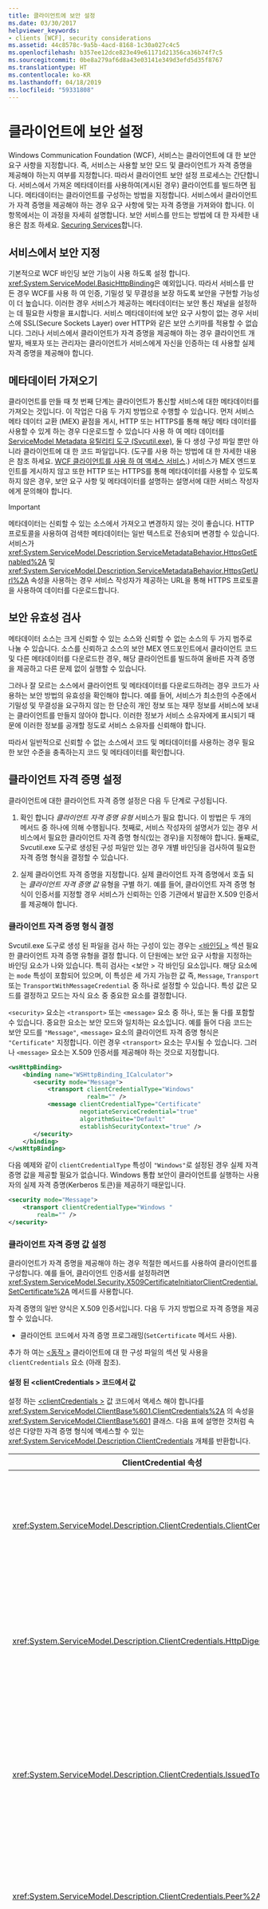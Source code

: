 ```yaml
---
title: 클라이언트에 보안 설정
ms.date: 03/30/2017
helpviewer_keywords:
- clients [WCF], security considerations
ms.assetid: 44c8578c-9a5b-4acd-8168-1c30a027c4c5
ms.openlocfilehash: b357ee12dce823e49e61171d21356ca36b74f7c5
ms.sourcegitcommit: 0be8a279af6d8a43e03141e349d3efd5d35f8767
ms.translationtype: HT
ms.contentlocale: ko-KR
ms.lasthandoff: 04/18/2019
ms.locfileid: "59331808"
---
```

# <a name="securing-clients"></a>클라이언트에 보안 설정
Windows Communication Foundation (WCF), 서비스는 클라이언트에 대 한 보안 요구 사항을 지정합니다. 즉, 서비스는 사용할 보안 모드 및 클라이언트가 자격 증명을 제공해야 하는지 여부를 지정합니다. 따라서 클라이언트 보안 설정 프로세스는 간단합니다. 서비스에서 가져온 메타데이터를 사용하여(게시된 경우) 클라이언트를 빌드하면 됩니다. 메타데이터는 클라이언트를 구성하는 방법을 지정합니다. 서비스에서 클라이언트가 자격 증명을 제공해야 하는 경우 요구 사항에 맞는 자격 증명을 가져와야 합니다. 이 항목에서는 이 과정을 자세히 설명합니다. 보안 서비스를 만드는 방법에 대 한 자세한 내용은 참조 하세요. [Securing Services](../../../docs/framework/wcf/securing-services.md)합니다.  
  
## <a name="the-service-specifies-security"></a>서비스에서 보안 지정  
 기본적으로 WCF 바인딩 보안 기능이 사용 하도록 설정 합니다. <xref:System.ServiceModel.BasicHttpBinding>은 예외입니다. 따라서 서비스를 만든 경우 WCF를 사용 하 여 인증, 기밀성 및 무결성을 보장 하도록 보안을 구현할 가능성이 더 높습니다. 이러한 경우 서비스가 제공하는 메타데이터는 보안 통신 채널을 설정하는 데 필요한 사항을 표시합니다. 서비스 메타데이터에 보안 요구 사항이 없는 경우 서비스에 SSL(Secure Sockets Layer) over HTTP와 같은 보안 스키마를 적용할 수 없습니다. 그러나 서비스에서 클라이언트가 자격 증명을 제공해야 하는 경우 클라이언트 개발자, 배포자 또는 관리자는 클라이언트가 서비스에게 자신을 인증하는 데 사용할 실제 자격 증명을 제공해야 합니다.  
  
## <a name="obtaining-metadata"></a>메타데이터 가져오기  
 클라이언트를 만들 때 첫 번째 단계는 클라이언트가 통신할 서비스에 대한 메타데이터를 가져오는 것입니다. 이 작업은 다음 두 가지 방법으로 수행할 수 있습니다. 먼저 서비스 메타 데이터 교환 (MEX) 끝점을 게시, HTTP 또는 HTTPS를 통해 해당 메타 데이터를 사용할 수 있게 하는 경우 다운로드할 수 있습니다 사용 하 여 메타 데이터를 [ServiceModel Metadata 유틸리티 도구 (Svcutil.exe)](../../../docs/framework/wcf/servicemodel-metadata-utility-tool-svcutil-exe.md), 둘 다 생성 구성 파일 뿐만 아니라 클라이언트에 대 한 코드 파일입니다. (도구를 사용 하는 방법에 대 한 자세한 내용은 참조 하세요. [WCF 클라이언트를 사용 하 여 액세스 서비스](../../../docs/framework/wcf/accessing-services-using-a-wcf-client.md).) 서비스가 MEX 엔드포인트를 게시하지 않고 또한 HTTP 또는 HTTPS를 통해 메타데이터를 사용할 수 있도록 하지 않은 경우, 보안 요구 사항 및 메타데이터를 설명하는 설명서에 대한 서비스 작성자에게 문의해야 합니다.  
  
> [!IMPORTANT]
>  메타데이터는 신뢰할 수 있는 소스에서 가져오고 변경하지 않는 것이 좋습니다. HTTP 프로토콜을 사용하여 검색한 메타데이터는 일반 텍스트로 전송되며 변경할 수 있습니다. 서비스가 <xref:System.ServiceModel.Description.ServiceMetadataBehavior.HttpsGetEnabled%2A> 및 <xref:System.ServiceModel.Description.ServiceMetadataBehavior.HttpsGetUrl%2A> 속성을 사용하는 경우 서비스 작성자가 제공하는 URL을 통해 HTTPS 프로토콜을 사용하여 데이터를 다운로드합니다.  
  
## <a name="validating-security"></a>보안 유효성 검사  
 메타데이터 소스는 크게 신뢰할 수 있는 소스와 신뢰할 수 없는 소스의 두 가지 범주로 나눌 수 있습니다. 소스를 신뢰하고 소스의 보안 MEX 엔드포인트에서 클라이언트 코드 및 다른 메타데이터를 다운로드한 경우, 해당 클라이언트를 빌드하여 올바른 자격 증명을 제공하고 다른 문제 없이 실행할 수 있습니다.  
  
 그러나 잘 모르는 소스에서 클라이언트 및 메타데이터를 다운로드하려는 경우 코드가 사용하는 보안 방법의 유효성을 확인해야 합니다. 예를 들어, 서비스가 최소한의 수준에서 기밀성 및 무결성을 요구하지 않는 한 단순히 개인 정보 또는 재무 정보를 서비스에 보내는 클라이언트를 만들지 않아야 합니다. 이러한 정보가 서비스 소유자에게 표시되기 때문에 이러한 정보를 공개할 정도로 서비스 소유자를 신뢰해야 합니다.  
  
 따라서 일반적으로 신뢰할 수 없는 소스에서 코드 및 메타데이터를 사용하는 경우 필요한 보안 수준을 충족하는지 코드 및 메타데이터를 확인합니다.  
  
## <a name="setting-a-client-credential"></a>클라이언트 자격 증명 설정  
 클라이언트에 대한 클라이언트 자격 증명 설정은 다음 두 단계로 구성됩니다.  
  
1. 확인 합니다 *클라이언트 자격 증명 유형* 서비스가 필요 합니다. 이 방법은 두 개의 메서드 중 하나에 의해 수행됩니다. 첫째로, 서비스 작성자의 설명서가 있는 경우 서비스에서 필요한 클라이언트 자격 증명 형식(있는 경우)을 지정해야 합니다. 둘째로, Svcutil.exe 도구로 생성된 구성 파일만 있는 경우 개별 바인딩을 검사하여 필요한 자격 증명 형식을 결정할 수 있습니다.  
  
2. 실제 클라이언트 자격 증명을 지정합니다. 실제 클라이언트 자격 증명에서 호출 되는 *클라이언트 자격 증명 값* 유형을 구별 하기. 예를 들어, 클라이언트 자격 증명 형식이 인증서를 지정할 경우 서비스가 신뢰하는 인증 기관에서 발급한 X.509 인증서를 제공해야 합니다.  
  
### <a name="determining-the-client-credential-type"></a>클라이언트 자격 증명 형식 결정  
 Svcutil.exe 도구로 생성 된 파일을 검사 하는 구성이 있는 경우는 [ \<바인딩 >](../../../docs/framework/configure-apps/file-schema/wcf/bindings.md) 섹션 필요한 클라이언트 자격 증명 유형을 결정 합니다. 이 단원에는 보안 요구 사항을 지정하는 바인딩 요소가 나와 있습니다. 특히 검사는 \<보안 > 각 바인딩 요소입니다. 해당 요소에는 `mode` 특성이 포함되어 있으며, 이 특성은 세 가지 가능한 값 즉, `Message`, `Transport` 또는 `TransportWithMessageCredential` 중 하나로 설정할 수 있습니다. 특성 값은 모드를 결정하고 모드는 자식 요소 중 중요한 요소를 결정합니다.  
  
 `<security>` 요소는 `<transport>` 또는 `<message>` 요소 중 하나, 또는 둘 다를 포함할 수 있습니다. 중요한 요소는 보안 모드와 일치하는 요소입니다. 예를 들어 다음 코드는 보안 모드를 `"Message"`, `<message>` 요소의 클라이언트 자격 증명 형식은 `"Certificate"` 지정합니다. 이런 경우 `<transport>` 요소는 무시될 수 있습니다. 그러나 `<message>` 요소는 X.509 인증서를 제공해야 하는 것으로 지정합니다.  

```xml  
<wsHttpBinding>  
    <binding name="WSHttpBinding_ICalculator">  
       <security mode="Message">  
           <transport clientCredentialType="Windows"   
                      realm="" />  
           <message clientCredentialType="Certificate"   
                    negotiateServiceCredential="true"  
                    algorithmSuite="Default"   
                    establishSecurityContext="true" />  
       </security>  
    </binding>  
</wsHttpBinding>  
```  

 다음 예제와 같이 `clientCredentialType` 특성이 `"Windows"`로 설정된 경우 실제 자격 증명 값을 제공할 필요가 없습니다. Windows 통합 보안이 클라이언트를 실행하는 사용자의 실제 자격 증명(Kerberos 토큰)을 제공하기 때문입니다.  
  
```xml  
<security mode="Message">  
    <transport clientCredentialType="Windows "   
        realm="" />  
</security>  
```  
  
### <a name="setting-the-client-credential-value"></a>클라이언트 자격 증명 값 설정  
 클라이언트가 자격 증명을 제공해야 하는 경우 적절한 메서드를 사용하여 클라이언트를 구성합니다. 예를 들어, 클라이언트 인증서를 설정하려면 <xref:System.ServiceModel.Security.X509CertificateInitiatorClientCredential.SetCertificate%2A> 메서드를 사용합니다.  
  
 자격 증명의 일반 양식은 X.509 인증서입니다. 다음 두 가지 방법으로 자격 증명을 제공할 수 있습니다.  
  
-   클라이언트 코드에서 자격 증명 프로그래밍(`SetCertificate` 메서드 사용).  
  
 추가 하 여는 [ \<동작 >](../../../docs/framework/configure-apps/file-schema/wcf/behaviors.md) 클라이언트에 대 한 구성 파일의 섹션 및 사용을 `clientCredentials` 요소 (아래 참조).  
  
#### <a name="setting-a-clientcredentials-value-in-code"></a>설정 된 \<clientCredentials > 코드에서 값  
 설정 하는 [ \<clientCredentials >](../../../docs/framework/configure-apps/file-schema/wcf/clientcredentials.md) 값 코드에서 액세스 해야 합니다를 <xref:System.ServiceModel.ClientBase%601.ClientCredentials%2A> 의 속성을 <xref:System.ServiceModel.ClientBase%601> 클래스. 다음 표에 설명한 것처럼 속성은 다양한 자격 증명 형식에 액세스할 수 있는 <xref:System.ServiceModel.Description.ClientCredentials> 개체를 반환합니다.  
  
|ClientCredential 속성|설명|노트|  
|-------------------------------|-----------------|-----------|  
|<xref:System.ServiceModel.Description.ClientCredentials.ClientCertificate%2A>|<xref:System.ServiceModel.Security.X509CertificateInitiatorClientCredential>을 반환합니다.|서비스에게 자신을 인증하기 위해 클라이언트가 제공하는 X.509 인증서를 나타냅니다.|  
|<xref:System.ServiceModel.Description.ClientCredentials.HttpDigest%2A>|<xref:System.ServiceModel.Security.HttpDigestClientCredential>을 반환합니다.|HTTP digest 자격 증명을 나타냅니다. 자격 증명은 사용자 이름 및 암호에 대한 해시입니다.|  
|<xref:System.ServiceModel.Description.ClientCredentials.IssuedToken%2A>|<xref:System.ServiceModel.Security.IssuedTokenClientCredential>을 반환합니다.|보안 토큰 서비스에서 발급한 사용자 지정 보안 토큰을 나타내며 일반적으로 페더레이션 시나리오에서 사용됩니다.|  
|<xref:System.ServiceModel.Description.ClientCredentials.Peer%2A>|<xref:System.ServiceModel.Security.PeerCredential>을 반환합니다.|Windows 도메인의 피어 메시 참가를 위해 사용할 피어 자격 증명을 나타냅니다.|  
|<xref:System.ServiceModel.Description.ClientCredentials.ServiceCertificate%2A>|<xref:System.ServiceModel.Security.X509CertificateRecipientClientCredential>을 반환합니다.|out-of-band 협상에서 서비스가 제공하는 X.509 인증서를 나타냅니다.|  
|<xref:System.ServiceModel.Description.ClientCredentials.UserName%2A>|<xref:System.ServiceModel.Security.UserNamePasswordClientCredential>을 반환합니다.|사용자 이름 및 암호 쌍을 나타냅니다.|  
|<xref:System.ServiceModel.Description.ClientCredentials.Windows%2A>|<xref:System.ServiceModel.Security.WindowsClientCredential>을 반환합니다.|Windows 클라이언트 자격 증명(Kerberos 자격 증명)을 나타냅니다. 클래스의 속성은 읽기 전용입니다.|  
  
#### <a name="setting-a-clientcredentials-value-in-configuration"></a>설정 된 \<clientCredentials > 구성의 값  
 자식 요소로 끝점 동작을 사용 하 여 지정 된 자격 증명 값을 [ \<clientCredentials >](../../../docs/framework/configure-apps/file-schema/wcf/clientcredentials.md) 요소입니다. 사용되는 요소는 클라이언트 자격 증명 형식에 따라 다릅니다. 예를 들어, 다음 예제에서는 구성을 사용 하 여 X.509 인증서를 설정 하는 <[\<clientCertificate >](../../../docs/framework/configure-apps/file-schema/wcf/clientcertificate-of-clientcredentials-element.md)합니다.  
  
```xml  
<configuration>  
  <system.serviceModel>  
    <behaviors>  
      <endpointBehaviors>  
        <behavior name="myEndpointBehavior">  
          <clientCredentials>  
            <clientCertificate findvalue="myMachineName"   
            storeLocation="Current" X509FindType="FindBySubjectName" />  
          </clientCredentials>  
        </behavior>              
    </behaviors>  
  </system.serviceModel>  
</configuration>  
```  
  
 추가 구성에서 클라이언트 자격 증명을 설정 하는 [ \<endpointBehaviors >](../../../docs/framework/configure-apps/file-schema/wcf/endpointbehaviors.md) 요소를 구성 파일입니다. 또한 서비스의 끝점에 추가 된 동작 요소를 연결 되어야 합니다를 사용 하 여는 `behaviorConfiguration` 특성을 [ \<끝점 >의 \<클라이언트 >](../configure-apps/file-schema/wcf/endpoint-of-client.md) 다음 예제에서와 같이 요소입니다. `behaviorConfiguration` 특성 값은 동작 `name` 특성 값과 일치해야 합니다.  

```xml
<configuration>
  <system.serviceModel>
    <client>
      <endpoint address="http://localhost/servicemodelsamples/service.svc"
                binding="wsHttpBinding"
                bindingConfiguration="Binding1"
                behaviorConfiguration="myEndpointBehavior"
                contract="Microsoft.ServiceModel.Samples.ICalculator" />
    </client>
  </system.serviceModel>
</configuration>
```
  
> [!NOTE]
>  예를 들어 사용자 이름 및 암호 또는 Windows 사용자 및 암호 값과 같은 일부 클라이언트 자격 증명 값은 응용 프로그램 구성 파일을 사용하여 설정할 수 없습니다. 이러한 자격 증명 값은 코드에서만 지정할 수 있습니다.  
  
 클라이언트 자격 증명을 설정 하는 방법에 대 한 자세한 내용은 참조 하세요. [방법: 클라이언트 자격 증명 값 지정](../../../docs/framework/wcf/how-to-specify-client-credential-values.md)합니다.  
  
> [!NOTE]
>  다음 예제 구성과 같이 `ClientCredentialType`가 `SecurityMode`로 설정된 경우 `"TransportWithMessageCredential",`은 무시됩니다.  
  
```xml  
<wsHttpBinding>  
    <binding name="PingBinding">  
        <security mode="TransportWithMessageCredential"  >  
           <message  clientCredentialType="UserName"   
               establishSecurityContext="false"    
               negotiateServiceCredential="false" />  
           <transport clientCredentialType="Certificate"  />  
         </security>  
    </binding>  
</wsHttpBinding>  
```  
  
## <a name="see-also"></a>참고자료

- <xref:System.ServiceModel.ClientBase%601.ClientCredentials%2A>
- <xref:System.ServiceModel.ClientBase%601>
- <xref:System.ServiceModel.Description.ClientCredentials>
- <xref:System.ServiceModel.Description.ServiceMetadataBehavior.HttpsGetEnabled%2A>
- <xref:System.ServiceModel.Description.ServiceMetadataBehavior.HttpsGetUrl%2A>
- [\<bindings>](../../../docs/framework/configure-apps/file-schema/wcf/bindings.md)
- [Configuration Editor 도구(SvcConfigEditor.exe)](../../../docs/framework/wcf/configuration-editor-tool-svcconfigeditor-exe.md)
- [서비스에 보안 설정](../../../docs/framework/wcf/securing-services.md)
- [WCF 클라이언트를 사용하여 서비스 액세스](../../../docs/framework/wcf/accessing-services-using-a-wcf-client.md)
- [방법: 클라이언트 자격 증명 값 지정](../../../docs/framework/wcf/how-to-specify-client-credential-values.md)
- [ServiceModel Metadata 유틸리티 도구(Svcutil.exe)](../../../docs/framework/wcf/servicemodel-metadata-utility-tool-svcutil-exe.md)
- [방법: 클라이언트 자격 증명 형식 지정](../../../docs/framework/wcf/how-to-specify-the-client-credential-type.md)
